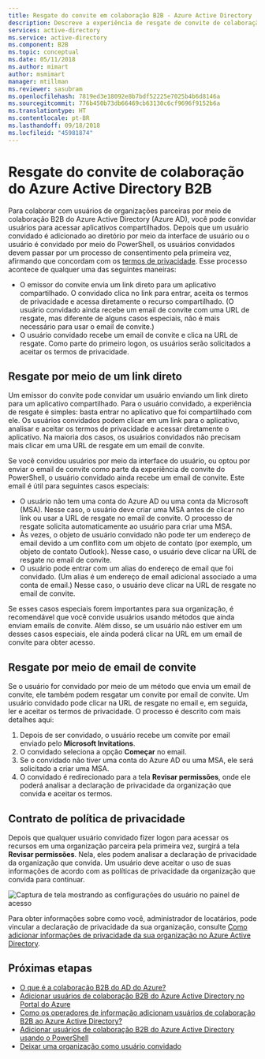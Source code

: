 ```yaml
---
title: Resgate do convite em colaboração B2B - Azure Active Directory | Microsoft Docs
description: Descreve a experiência de resgate de convite de colaboração B2B do Azure AD para usuários finais, incluindo o contrato de termos de privacidade.
services: active-directory
ms.service: active-directory
ms.component: B2B
ms.topic: conceptual
ms.date: 05/11/2018
ms.author: mimart
author: msmimart
manager: mtillman
ms.reviewer: sasubram
ms.openlocfilehash: 7819ed3e18092e8b7bdf52225e7025b4b6d8146a
ms.sourcegitcommit: 776b450b73db66469cb63130c6cf9696f9152b6a
ms.translationtype: HT
ms.contentlocale: pt-BR
ms.lasthandoff: 09/18/2018
ms.locfileid: "45981874"
---
```

# <a name="azure-active-directory-b2b-collaboration-invitation-redemption"></a>Resgate do convite de colaboração do Azure Active Directory B2B

Para colaborar com usuários de organizações parceiras por meio de colaboração B2B do Azure Active Directory (Azure AD), você pode convidar usuários para acessar aplicativos compartilhados. Depois que um usuário convidado é adicionado ao diretório por meio da interface de usuário ou o usuário é convidado por meio do PowerShell, os usuários convidados devem passar por um processo de consentimento pela primeira vez, afirmando que concordam com os [termos de privacidade](#privacy-policy-agreement). Esse processo acontece de qualquer uma das seguintes maneiras:

- O emissor do convite envia um link direto para um aplicativo compartilhado. O convidado clica no link para entrar, aceita os termos de privacidade e acessa diretamente o recurso compartilhado. (O usuário convidado ainda recebe um email de convite com uma URL de resgate, mas diferente de alguns casos especiais, não é mais necessário para usar o email de convite.)  
- O usuário convidado recebe um email de convite e clica na URL de resgate. Como parte do primeiro logon, os usuários serão solicitados a aceitar os termos de privacidade.

## <a name="redemption-through-a-direct-link"></a>Resgate por meio de um link direto

Um emissor do convite pode convidar um usuário enviando um link direto para um aplicativo compartilhado. Para o usuário convidado, a experiência de resgate é simples: basta entrar no aplicativo que foi compartilhado com ele. Os usuários convidados podem clicar em um link para o aplicativo, analisar e aceitar os termos de privacidade e acessar diretamente o aplicativo. Na maioria dos casos, os usuários convidados não precisam mais clicar em uma URL de resgate em um email de convite.

Se você convidou usuários por meio da interface do usuário, ou optou por enviar o email de convite como parte da experiência de convite do PowerShell, o usuário convidado ainda recebe um email de convite. Este email é útil para seguintes casos especiais:

- O usuário não tem uma conta do Azure AD ou uma conta da Microsoft (MSA). Nesse caso, o usuário deve criar uma MSA antes de clicar no link ou usar a URL de resgate no email de convite. O processo de resgate solicita automaticamente ao usuário para criar uma MSA.
- Às vezes, o objeto de usuário convidado não pode ter um endereço de email devido a um conflito com um objeto de contato (por exemplo, um objeto de contato Outlook). Nesse caso, o usuário deve clicar na URL de resgate no email de convite.
- O usuário pode entrar com um alias do endereço de email que foi convidado. (Um alias é um endereço de email adicional associado a uma conta de email.) Nesse caso, o usuário deve clicar na URL de resgate no email de convite.

Se esses casos especiais forem importantes para sua organização, é recomendável que você convide usuários usando métodos que ainda enviam emails de convite. Além disso, se um usuário não estiver em um desses casos especiais, ele ainda poderá clicar na URL em um email de convite para obter acesso.

## <a name="redemption-through-the-invitation-email"></a>Resgate por meio de email de convite

Se o usuário for convidado por meio de um método que envia um email de convite, ele também podem resgatar um convite por email de convite. Um usuário convidado pode clicar na URL de resgate no email e, em seguida, ler e aceitar os termos de privacidade. O processo é descrito com mais detalhes aqui:

1.  Depois de ser convidado, o usuário recebe um convite por email enviado pelo **Microsoft Invitations**.
2.  O convidado seleciona a opção **Começar** no email.
3.  Se o convidado não tiver uma conta do Azure AD ou uma MSA, ele será solicitado a criar uma MSA.
4.  O convidado é redirecionado para a tela **Revisar permissões**, onde ele poderá analisar a declaração de privacidade da organização que convida e aceitar os termos.

## <a name="privacy-policy-agreement"></a>Contrato de política de privacidade

Depois que qualquer usuário convidado fizer logon para acessar os recursos em uma organização parceira pela primeira vez, surgirá a tela **Revisar permissões**. Nela, eles podem analisar a declaração de privacidade da organização que convida. Um usuário deve aceitar o uso de suas informações de acordo com as políticas de privacidade da organização que convida para continuar.

![Captura de tela mostrando as configurações do usuário no painel de acesso](media/redemption-experience/ConsentScreen.png) 

Para obter informações sobre como você, administrador de locatários, pode vincular a declaração de privacidade da sua organização, consulte [Como adicionar informações de privacidade da sua organização no Azure Active Directory](https://aka.ms/adprivacystatement).

## <a name="next-steps"></a>Próximas etapas

- [O que é a colaboração B2B do AD do Azure?](what-is-b2b.md)
- [Adicionar usuários de colaboração B2B do Azure Active Directory no Portal do Azure](add-users-administrator.md)
- [Como os operadores de informação adicionam usuários de colaboração B2B ao Azure Active Directory?](add-users-information-worker.md)
- [Adicionar usuários de colaboração B2B do Azure Active Directory usando o PowerShell](customize-invitation-api.md#powershell)
- [Deixar uma organização como usuário convidado](leave-the-organization.md)